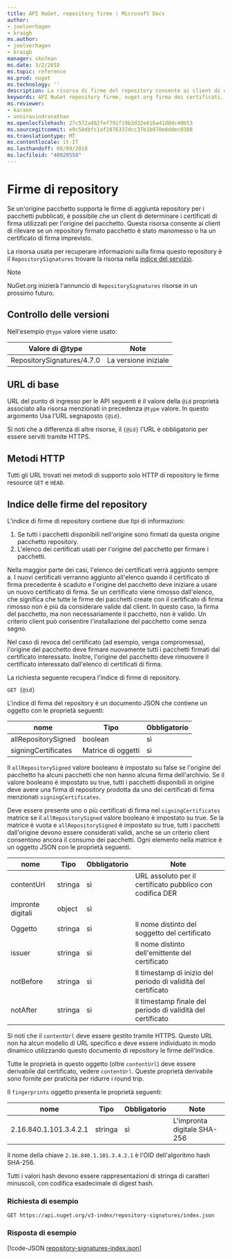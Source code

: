 ```yaml
---
title: API NuGet, repository firme | Microsoft Docs
author:
- joelverhagen
- kraigb
ms.author:
- joelverhagen
- kraigb
manager: skofman
ms.date: 3/2/2018
ms.topic: reference
ms.prod: nuget
ms.technology: ''
description: La risorsa di firme del repository consente ai client di origini dei pacchetti di annunciare il repository di funzionalità di firma.
keywords: API NuGet repository firme, nuget.org firma dei certificati, la firma del pacchetto nuget.org
ms.reviewer:
- karann
- unniravindranathan
ms.openlocfilehash: 27c572a482fef791f19b3d32e816a41d8dc40b53
ms.sourcegitcommit: e9c58dbfc1af2876337dcc37b1b070e8ddec0388
ms.translationtype: MT
ms.contentlocale: it-IT
ms.lasthandoff: 08/09/2018
ms.locfileid: "40020558"
---
```

# <a name="repository-signatures"></a>Firme di repository

Se un'origine pacchetto supporta le firme di aggiunta repository per i pacchetti pubblicati, è possibile che un client di determinare i certificati di firma utilizzati per l'origine del pacchetto. Questa risorsa consente ai client di rilevare se un repository firmato pacchetto è stato manomesso o ha un certificato di firma imprevisto.

La risorsa usata per recuperare informazioni sulla firma questo repository è il `RepositorySignatures` trovare la risorsa nella [indice del servizio](service-index.md).

> [!Note]
> NuGet.org inizierà l'annuncio di `RepositorySignatures` risorse in un prossimo futuro.

## <a name="versioning"></a>Controllo delle versioni

Nell'esempio `@type` valore viene usato:

Valore di @type                | Note
-------------------------- | -----
RepositorySignatures/4.7.0 | La versione iniziale

## <a name="base-url"></a>URL di base

URL del punto di ingresso per le API seguenti è il valore della `@id` proprietà associato alla risorsa menzionati in precedenza `@type` valore. In questo argomento Usa l'URL segnaposto `{@id}`.

Si noti che a differenza di altre risorse, il `{@id}` l'URL è obbligatorio per essere serviti tramite HTTPS.

## <a name="http-methods"></a>Metodi HTTP

Tutti gli URL trovati nei metodi di supporto solo HTTP di repository le firme resource `GET` e `HEAD`.

## <a name="repository-signatures-index"></a>Indice delle firme del repository

L'indice di firme di repository contiene due tipi di informazioni:

1. Se tutti i pacchetti disponibili nell'origine sono firmati da questa origine pacchetto repository.
1. L'elenco dei certificati usati per l'origine del pacchetto per firmare i pacchetti.

Nella maggior parte dei casi, l'elenco dei certificati verrà aggiunto sempre a. I nuovi certificati verranno aggiunto all'elenco quando il certificato di firma precedente è scaduto e l'origine del pacchetto deve iniziare a usare un nuovo certificato di firma. Se un certificato viene rimosso dall'elenco, che significa che tutte le firme dei pacchetti create con il certificato di firma rimosso non è più da considerare valide dal client. In questo caso, la firma del pacchetto, ma non necessariamente il pacchetto, non è valido. Un criterio client può consentire l'installazione del pacchetto come senza segno.

Nel caso di revoca del certificato (ad esempio, venga compromessa), l'origine del pacchetto deve firmare nuovamente tutti i pacchetti firmati dal certificato interessato. Inoltre, l'origine del pacchetto deve rimuovere il certificato interessato dall'elenco di certificati di firma.

La richiesta seguente recupera l'indice di firme di repository.

    GET {@id}

L'indice di firma del repository è un documento JSON che contiene un oggetto con le proprietà seguenti:

nome                | Tipo             | Obbligatorio
------------------- | ---------------- | --------
allRepositorySigned | boolean          | sì
signingCertificates | Matrice di oggetti | sì

Il `allRepositorySigned` valore booleano è impostato su false se l'origine del pacchetto ha alcuni pacchetti che non hanno alcuna firma dell'archivio. Se il valore booleano è impostato su true, tutti i pacchetti disponibili in origine deve avere una firma di repository prodotta da uno dei certificati di firma menzionati `signingCertificates`.

Deve essere presente uno o più certificati di firma nel `signingCertificates` matrice se il `allRepositorySigned` valore booleano è impostato su true. Se la matrice è vuota e `allRepositorySigned` è impostato su true, tutti i pacchetti dall'origine devono essere considerati validi, anche se un criterio client consentono ancora il consumo dei pacchetti. Ogni elemento nella matrice è un oggetto JSON con le proprietà seguenti.

nome         | Tipo   | Obbligatorio | Note
------------ | ------ | -------- | -----
contentUrl   | stringa | sì      | URL assoluto per il certificato pubblico con codifica DER
impronte digitali | object | sì      |
Oggetto      | stringa | sì      | Il nome distinto del soggetto del certificato
issuer       | stringa | sì      | Il nome distinto dell'emittente del certificato
notBefore    | stringa | sì      | Il timestamp di inizio del periodo di validità del certificato
notAfter     | stringa | sì      | Il timestamp finale del periodo di validità del certificato

Si noti che il `contentUrl` deve essere gestito tramite HTTPS. Questo URL non ha alcun modello di URL specifico e deve essere individuato in modo dinamico utilizzando questo documento di repository le firme dell'indice. 

Tutte le proprietà in questo oggetto (oltre `contentUrl`) deve essere derivabile dal certificato, vedere `contentUrl`.
Queste proprietà derivabile sono fornite per praticità per ridurre i round trip.

Il `fingerprints` oggetto presenta le proprietà seguenti:

nome                   | Tipo   | Obbligatorio | Note
---------------------- | ------ | -------- | -----
2.16.840.1.101.3.4.2.1 | stringa | sì      | L'impronta digitale SHA-256

Il nome della chiave `2.16.840.1.101.3.4.2.1` è l'OID dell'algoritmo hash SHA-256.

Tutti i valori hash devono essere rappresentazioni di stringa di caratteri minuscoli, con codifica esadecimale di digest hash.

### <a name="sample-request"></a>Richiesta di esempio

    GET https://api.nuget.org/v3-index/repository-signatures/index.json

### <a name="sample-response"></a>Risposta di esempio

[!code-JSON [repository-signatures-index.json](./_data/repository-signatures-index.json)]
